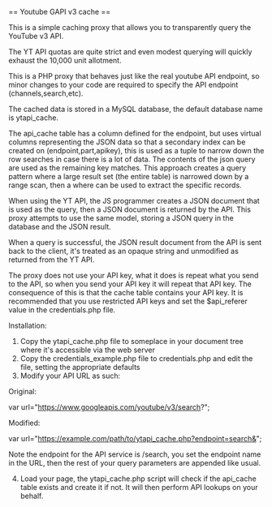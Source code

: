 == Youtube GAPI v3 cache ==

This is a simple caching proxy that allows you to transparently query the
YouTube v3 API.

The YT API quotas are quite strict and even modest querying will quickly exhaust
the 10,000 unit allotment.

This is a PHP proxy that behaves just like the real youtube API endpoint, so
minor changes to your code are required to specify the API endpoint
(channels,search,etc).

The cached data is stored in a MySQL database, the default database name is
ytapi_cache.

The api_cache table has a column defined for the endpoint, but uses virtual
columns representing the JSON data so that a secondary index can be created on
(endpoint,part,apikey), this is used as a tuple to narrow down the row searches
in case there is a lot of data.  The contents of the json query are used as the
remaining key matches.  This approach creates a query pattern where a large
result set (the entire table) is narrowed down by a range scan, then a where can
be used to extract the specific records.

When using the YT API, the JS programmer creates a JSON document that is used as
the query, then a JSON document is returned by the API.  This proxy attempts to
use the same model, storing a JSON query in the database and the JSON result.

When a query is successful, the JSON result document from the API is sent back
to the client, it's treated as an opaque string and unmodified as returned from
the YT API.

The proxy does not use your API key, what it does is repeat what you send to the
API, so when you send your API key it will repeat that API key.  The consequence
of this is that the cache table contains your API key.  It is recommended that
you use restricted API keys and set the $api_referer value in the
credentials.php file.

Installation:

1. Copy the ytapi_cache.php file to someplace in your document tree where it's
   accessible via the web server
2. Copy the credentials_example.php file to credentials.php and edit the file,
   setting the appropriate defaults
3. Modify your API URL as such:

Original:

var url="https://www.googleapis.com/youtube/v3/search?";

Modified:

var url="https://example.com/path/to/ytapi_cache.php?endpoint=search&";

Note the endpoint for the API service is /search, you set the endpoint name in
the URL, then the rest of your query parameters are appended like usual.

4. Load your page, the ytapi_cache.php script will check if the api_cache table
   exists and create it if not.  It will then perform API lookups on your
   behalf.

